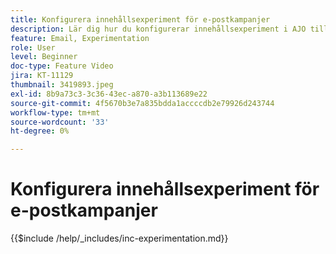 ```yaml
---
title: Konfigurera innehållsexperiment för e-postkampanjer
description: Lär dig hur du konfigurerar innehållsexperiment i AJO till A/B-tester och utforskar e-postinnehåll på bästa sätt för dina affärsmål.
feature: Email, Experimentation
role: User
level: Beginner
doc-type: Feature Video
jira: KT-11129
thumbnail: 3419893.jpeg
exl-id: 8b9a73c3-3c36-43ec-a870-a3b113689e22
source-git-commit: 4f5670b3e7a835bdda1accccdb2e79926d243744
workflow-type: tm+mt
source-wordcount: '33'
ht-degree: 0%

---
```


# Konfigurera innehållsexperiment för e-postkampanjer

{{$include /help/_includes/inc-experimentation.md}}
